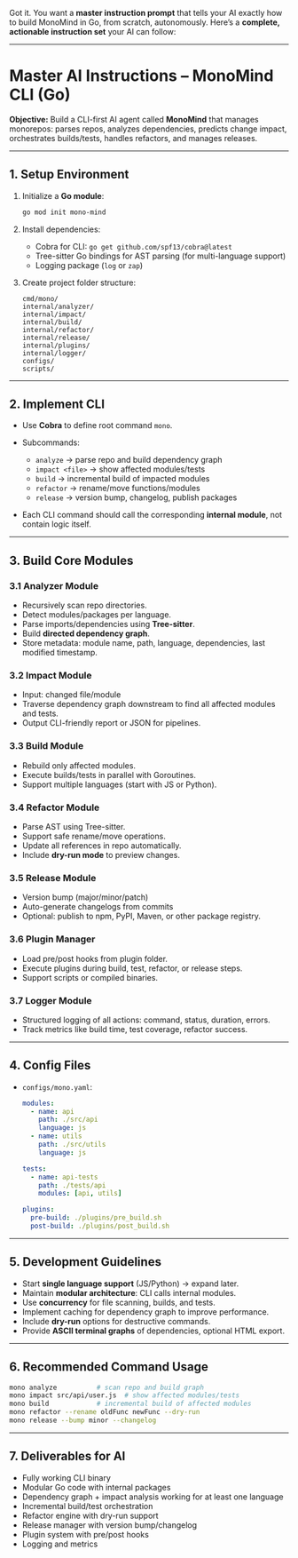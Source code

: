 Got it. You want a **master instruction prompt** that tells your AI exactly how to build MonoMind in Go, from scratch, autonomously. Here’s a **complete, actionable instruction set** your AI can follow:

---

# Master AI Instructions – MonoMind CLI (Go)

**Objective:** Build a CLI-first AI agent called **MonoMind** that manages monorepos: parses repos, analyzes dependencies, predicts change impact, orchestrates builds/tests, handles refactors, and manages releases.

---

## 1. Setup Environment

1. Initialize a **Go module**:

   ```bash
   go mod init mono-mind
   ```

2. Install dependencies:

   * Cobra for CLI: `go get github.com/spf13/cobra@latest`
   * Tree-sitter Go bindings for AST parsing (for multi-language support)
   * Logging package (`log` or `zap`)

3. Create project folder structure:

   ```
   cmd/mono/
   internal/analyzer/
   internal/impact/
   internal/build/
   internal/refactor/
   internal/release/
   internal/plugins/
   internal/logger/
   configs/
   scripts/
   ```

---

## 2. Implement CLI

* Use **Cobra** to define root command `mono`.

* Subcommands:

  * `analyze` → parse repo and build dependency graph
  * `impact <file>` → show affected modules/tests
  * `build` → incremental build of impacted modules
  * `refactor` → rename/move functions/modules
  * `release` → version bump, changelog, publish packages

* Each CLI command should call the corresponding **internal module**, not contain logic itself.

---

## 3. Build Core Modules

### 3.1 Analyzer Module

* Recursively scan repo directories.
* Detect modules/packages per language.
* Parse imports/dependencies using **Tree-sitter**.
* Build **directed dependency graph**.
* Store metadata: module name, path, language, dependencies, last modified timestamp.

### 3.2 Impact Module

* Input: changed file/module
* Traverse dependency graph downstream to find all affected modules and tests.
* Output CLI-friendly report or JSON for pipelines.

### 3.3 Build Module

* Rebuild only affected modules.
* Execute builds/tests in parallel with Goroutines.
* Support multiple languages (start with JS or Python).

### 3.4 Refactor Module

* Parse AST using Tree-sitter.
* Support safe rename/move operations.
* Update all references in repo automatically.
* Include **dry-run mode** to preview changes.

### 3.5 Release Module

* Version bump (major/minor/patch)
* Auto-generate changelogs from commits
* Optional: publish to npm, PyPI, Maven, or other package registry.

### 3.6 Plugin Manager

* Load pre/post hooks from plugin folder.
* Execute plugins during build, test, refactor, or release steps.
* Support scripts or compiled binaries.

### 3.7 Logger Module

* Structured logging of all actions: command, status, duration, errors.
* Track metrics like build time, test coverage, refactor success.

---

## 4. Config Files

* `configs/mono.yaml`:

  ```yaml
  modules:
    - name: api
      path: ./src/api
      language: js
    - name: utils
      path: ./src/utils
      language: js

  tests:
    - name: api-tests
      path: ./tests/api
      modules: [api, utils]

  plugins:
    pre-build: ./plugins/pre_build.sh
    post-build: ./plugins/post_build.sh
  ```

---

## 5. Development Guidelines

* Start **single language support** (JS/Python) → expand later.
* Maintain **modular architecture**: CLI calls internal modules.
* Use **concurrency** for file scanning, builds, and tests.
* Implement caching for dependency graph to improve performance.
* Include **dry-run** options for destructive commands.
* Provide **ASCII terminal graphs** of dependencies, optional HTML export.

---

## 6. Recommended Command Usage

```bash
mono analyze          # scan repo and build graph
mono impact src/api/user.js  # show affected modules/tests
mono build            # incremental build of affected modules
mono refactor --rename oldFunc newFunc --dry-run
mono release --bump minor --changelog
```

---

## 7. Deliverables for AI

* Fully working CLI binary
* Modular Go code with internal packages
* Dependency graph + impact analysis working for at least one language
* Incremental build/test orchestration
* Refactor engine with dry-run support
* Release manager with version bump/changelog
* Plugin system with pre/post hooks
* Logging and metrics


